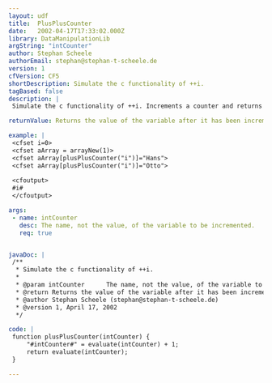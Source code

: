 ```yaml
---
layout: udf
title:  PlusPlusCounter
date:   2002-04-17T17:33:02.000Z
library: DataManipulationLib
argString: "intCounter"
author: Stephan Scheele
authorEmail: stephan@stephan-t-scheele.de
version: 1
cfVersion: CF5
shortDescription: Simulate the c functionality of ++i.
tagBased: false
description: |
 Simulate the c functionality of ++i. Increments a counter and returns the increment counter.

returnValue: Returns the value of the variable after it has been incremented.

example: |
 <cfset i=0>
 <cfset aArray = arrayNew(1)>
 <cfset aArray[plusPlusCounter("i")]="Hans">
 <cfset aArray[plusPlusCounter("i")]="Otto">
 
 <cfoutput>
 #i#
 </cfoutput>

args:
 - name: intCounter
   desc: The name, not the value, of the variable to be incremented.
   req: true


javaDoc: |
 /**
  * Simulate the c functionality of ++i.
  * 
  * @param intCounter      The name, not the value, of the variable to be incremented. 
  * @return Returns the value of the variable after it has been incremented. 
  * @author Stephan Scheele (stephan@stephan-t-scheele.de) 
  * @version 1, April 17, 2002 
  */

code: |
 function plusPlusCounter(intCounter) {
     "#intCounter#" = evaluate(intCounter) + 1;
     return evaluate(intCounter);
 }

---
```


